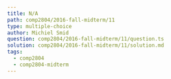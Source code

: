 ```yaml
---
title: N/A
path: comp2804/2016-fall-midterm/11
type: multiple-choice
author: Michiel Smid
question: comp2804/2016-fall-midterm/11/question.ts
solution: comp2804/2016-fall-midterm/11/solution.md
tags:
  - comp2804
  - comp2804-midterm
---
```

